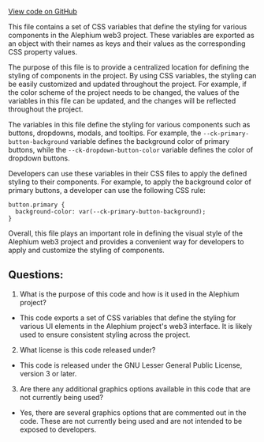 [View code on GitHub](https://github.com/oxygenium/oxygenium-web3/packages/web3-react/src/styles/themes/minimal.ts)

This file contains a set of CSS variables that define the styling for various components in the Alephium web3 project. These variables are exported as an object with their names as keys and their values as the corresponding CSS property values. 

The purpose of this file is to provide a centralized location for defining the styling of components in the project. By using CSS variables, the styling can be easily customized and updated throughout the project. For example, if the color scheme of the project needs to be changed, the values of the variables in this file can be updated, and the changes will be reflected throughout the project.

The variables in this file define the styling for various components such as buttons, dropdowns, modals, and tooltips. For example, the `--ck-primary-button-background` variable defines the background color of primary buttons, while the `--ck-dropdown-button-color` variable defines the color of dropdown buttons. 

Developers can use these variables in their CSS files to apply the defined styling to their components. For example, to apply the background color of primary buttons, a developer can use the following CSS rule:

```
button.primary {
  background-color: var(--ck-primary-button-background);
}
```

Overall, this file plays an important role in defining the visual style of the Alephium web3 project and provides a convenient way for developers to apply and customize the styling of components.
## Questions: 
 1. What is the purpose of this code and how is it used in the Alephium project?
- This code exports a set of CSS variables that define the styling for various UI elements in the Alephium project's web3 interface. It is likely used to ensure consistent styling across the project.

2. What license is this code released under?
- This code is released under the GNU Lesser General Public License, version 3 or later.

3. Are there any additional graphics options available in this code that are not currently being used?
- Yes, there are several graphics options that are commented out in the code. These are not currently being used and are not intended to be exposed to developers.
